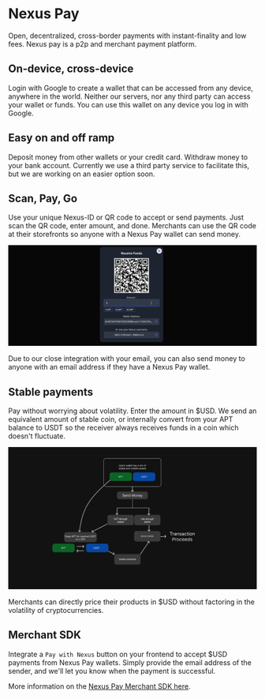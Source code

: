 # Nexus Pay

Open, decentralized, cross-border payments with instant-finality and low fees. Nexus pay is a p2p and merchant payment platform.

## On-device, cross-device

Login with Google to create a wallet that can be accessed from any device, anywhere in the world. Neither our servers, nor any third party can access your wallet or funds. You can use this wallet on any device you log in with Google.

## Easy on and off ramp

Deposit money from other wallets or your credit card. Withdraw money to your bank account. Currently we use a third party service to facilitate this, but we are working on an easier option soon.

## Scan, Pay, Go

Use your unique Nexus-ID or QR code to accept or send payments. Just scan the QR code, enter amount, and done. Merchants can use the QR code at their storefronts so anyone with a Nexus Pay wallet can send money.

![qr.png](docs/qr.png)

Due to our close integration with your email, you can also send money to anyone with an email address if they have a Nexus Pay wallet.

## Stable payments

Pay without worrying about volatility. Enter the amount in $USD. We send an equivalent amount of stable coin, or internally convert from your APT balance to USDT so the receiver always receives funds in a coin which doesn't fluctuate.

![stable-swap.png](docs/stable-swap.png)

Merchants can directly price their products in $USD without factoring in the volatility of cryptocurrencies.

## Merchant SDK

Integrate a `Pay with Nexus` button on your frontend to accept $USD payments from Nexus Pay wallets. Simply provide the email address of the sender, and we'll let you know when the payment is successful.

More information on the [Nexus Pay Merchant SDK here](docs/merchant-sdk.md).